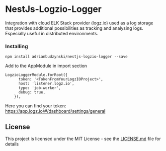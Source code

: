 # NestJs-Logzio-Logger

Integration with cloud ELK Stack provider (logz.io) used as a log storage that provides additional possibilities as tracking and analysing logs. Especially useful in distributed environments. 

### Installing

```
npm install adrianbudzynski/nestjs-logzio-logger --save
```

Add to the AppModule in import section

```
LogzioLoggerModule.forRoot({
      token: '<TokenFromYourLogzIOProject>',
      host: 'listener.logz.io',
      type: 'job-worker',
      debug: true,
    }),
```

Here you can find your token: https://app.logz.io/#/dashboard/settings/general 

## License

This project is licensed under the MIT License - see the [LICENSE.md](LICENSE.md) file for details

